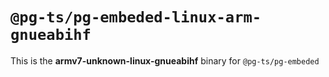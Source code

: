 # `@pg-ts/pg-embeded-linux-arm-gnueabihf`

This is the **armv7-unknown-linux-gnueabihf** binary for `@pg-ts/pg-embeded`
